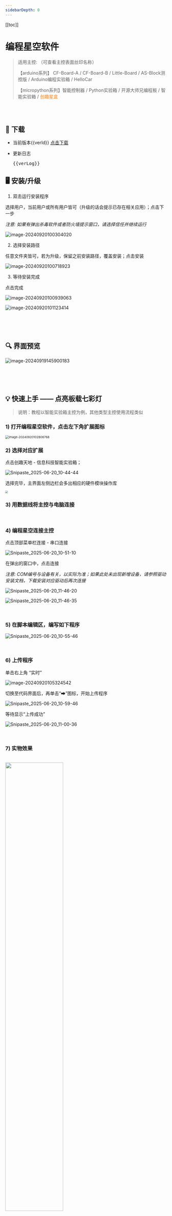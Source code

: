 ```yaml
---
sidebarDepth: 0
---
```

[[toc]]

# 编程星空软件

> 适用主控: （可查看主控表面丝印名称）
>
> 【arduino系列】  CF-Board-A / CF-Board-B / Little-Board / AS-Block测控版 / Arduino编程实验箱 / HelloCar
>
> 【micropython系列】智能控制器 / Python实验箱 / 开源大师兄编程板 / 智能实验箱 / <span style="color:rgb(252, 128, 27);" >创趣星盒</span>

<br>
<br>

## 💾 下载

- 当前版本<span>{{verId}}</span>   <a href="https://cfunworld.com/#/product?id=0" target="_blank">点击下载</a>

- 更新日志
  <pre>{{verLog}}</pre>

## 🖥︎  安装/升级

1) 双击运行安装程序

选择用户，当前用户或所有用户皆可（升级的话会提示已存在相关应用）；点击下一步

*注意: 如果有弹出杀毒软件或者防火墙提示窗口，请选择信任并继续运行*

![image-20240920100304020](/images/00/image-20240920100304020.png)

2) 选择安装路径

任意文件夹皆可，若为升级，保留之前安装路径，覆盖安装；点击安装

![image-20240920100718923](/images/00/image-20240920100718923.png)

3) 等待安装完成

点击完成

![image-20240920100939063](/images/00/image-20240920100939063.png)

![image-20240920101123414](/images/00/image-20240920101123414.png)

<br>
<br>
<br>

## 🔍️ 界面预览

![image-20240919145900183](/images/00/image-20240919145900183.png)

<br>
<br>
<br>

## 💡 快速上手 —— 点亮板载七彩灯

<!-- <a href="https://www.bilibili.com/video/BV1YdX6YGEBK/?spm_id_from=333.1387.collection.video_card.click&vd_source=d34a80bae9d64a0c5a0716bd47877802">点击查看演示视频</a> -->

> 说明：教程以智能实验箱主控为例，其他类型主控使用流程类似

### 1) 打开编程星空软件，点击左下角扩展图标

<img src="/images/00/image-20240920102806768.png" alt="image-20240920102806768" style="zoom: 67%;" />

<br>

### 2) 选择对应扩展

点击创趣天地 - 信息科技智能实验箱；

![Snipaste_2025-06-20_10-44-44](/images/00/Snipaste_2025-06-20_10-44-44.png)

选择完毕，主界面左侧边栏会多出相应的硬件模块操作库

<img src="/images/00/Snipaste_2025-06-20_10-47-31.png"  style="zoom:50%;" />

<br>

### 3) 用数据线将主控与电脑连接

<br>

### 4) 编程星空连接主控

点击顶部菜单栏连接 - 串口连接

![Snipaste_2025-06-20_10-51-10](/images/00/Snipaste_2025-06-20_10-51-10.png)

在弹出的窗口中，点击连接

*注意: COM编号与设备有关，以实际为准；如果此处未出现新增设备，请参照驱动安装文档，下载安装对应驱动后再次连接*

![Snipaste_2025-06-20_11-46-20](/images/00/Snipaste_2025-06-20_11-46-20.png)

![Snipaste_2025-06-20_11-46-35](/images/00/Snipaste_2025-06-20_11-46-35.png)

<br>

### 5) 在脚本编辑区，编写如下程序

![Snipaste_2025-06-20_10-55-46](/images/00/Snipaste_2025-06-20_10-55-46.png)

<br>

### 6) 上传程序

单击右上角 “实时”

![image-20240920105324542](/images/00/image-20240920105324542.png)

切换至代码界面后，再单击“➡”图标，开始上传程序

![Snipaste_2025-06-20_10-59-46](/images/00/Snipaste_2025-06-20_10-59-46.png)

等待显示“上传成功”

![Snipaste_2025-06-20_11-00-36](/images/00/Snipaste_2025-06-20_11-00-36.png)

<br>

### 7) 实物效果

<br>

<img src="/images/00/微信图片_20250620110905.jpg"  width=60% />

<br>
<br>
<br>


<script setup>
  import {ref, onMounted} from "vue"

  const verId = ref(0), verLog = ref("")

  onMounted(() => {
    fetch(`https://www.cfunworld.com/api/info/getInfo?k1=aicodestar&k2=0`)
    .then(res => res.json())
    .then(data => {
      if (!data.err) {
        verId.value = data.v.v1
        verLog.value = data.v.v3
      }
    })
  })

  // log example
  // 20240925

  // 1、改进开源大师兄下液晶显示集成功能；2、修复开源大师兄下射频在线问题；3、修改除法运算保留小数后两位精度

  // 20241001

  // 增加开源大师兄（小学信息教材）适配库

  // 20241011

  // 增加开源大师兄下语音识别指示灯功能

  // 20241018

  // 修复开源大师兄下硬件模块管脚选择10以上在线读取异常问题
</script>
